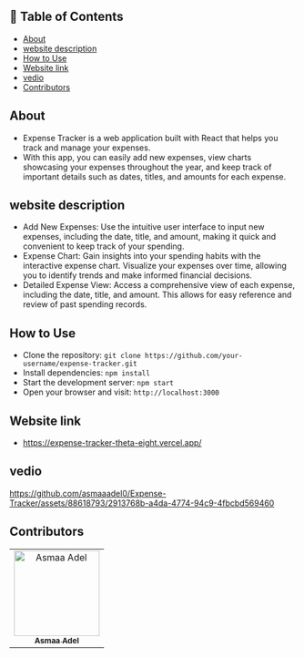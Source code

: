 ## 📝 Table of Contents

- [About <a name = "about"></a>](#about-)
- [website description <a name = "website-description"></a>](#website-description-)
- [How to Use <a name = "project-setup"></a>](#project-setup-)
- [Website link <a name = "link"></a>](#website-link-)
- [vedio <a name = "vedio"></a>](#vedio-)
- [Contributors <a name = "Contributors"></a>](#contributors-)
<!---  [License <a name = "License"></a>](#License-) -->
## About <a name = "about"></a>
- Expense Tracker is a web application built with React that helps you track and manage your expenses. 
- With this app, you can easily add new expenses, view charts showcasing your expenses throughout the year, and keep track of important details such as dates, titles, and amounts for each expense.

## website description <a name = "website-description"></a>

- Add New Expenses: Use the intuitive user interface to input new expenses, including the date, title, and amount, making it quick and convenient to keep track of your spending.
- Expense Chart: Gain insights into your spending habits with the interactive expense chart. Visualize your expenses over time, allowing you to identify trends and make informed financial decisions.
- Detailed Expense View: Access a comprehensive view of each expense, including the date, title, and amount. This allows for easy reference and review of past spending records.

## How to Use <a name = "project-setup"></a>

- Clone the repository: `git clone https://github.com/your-username/expense-tracker.git`
- Install dependencies: `npm install`
- Start the development server: `npm start`
- Open your browser and visit: `http://localhost:3000`

## Website link <a name = "link"></a>
- https://expense-tracker-theta-eight.vercel.app/
## vedio <a name = "vedio"></a>


https://github.com/asmaaadel0/Expense-Tracker/assets/88618793/2913768b-a4da-4774-94c9-4fbcbd569460


<!-- ## License <a name = "License"></a> -->
<!-- - Expense Tracker is open source and released under the MIT License. -->

## Contributors <a name = "Contributors"></a>

<table>
  <tr>
    <td align="center">
    <a href="https://github.com/asmaaadel0" target="_black">
    <img src="https://avatars.githubusercontent.com/u/88618793?s=400&u=886a14dc5ef5c205a8e51942efe9665ed8fd4717&v=4" width="150px;" alt="Asmaa Adel"/>
    <br />
    <sub><b>Asmaa Adel</b></sub></a>
    
  </tr>
 </table>

